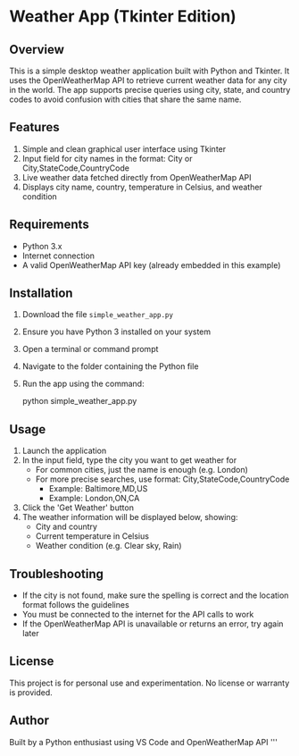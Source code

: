 Weather App (Tkinter Edition)
=============================

Overview
--------
This is a simple desktop weather application built with Python and Tkinter. It uses the OpenWeatherMap API to retrieve current weather data for any city in the world. The app supports precise queries using city, state, and country codes to avoid confusion with cities that share the same name.

Features
--------
1. Simple and clean graphical user interface using Tkinter
2. Input field for city names in the format: City or City,StateCode,CountryCode
3. Live weather data fetched directly from OpenWeatherMap API
4. Displays city name, country, temperature in Celsius, and weather condition

Requirements
------------
- Python 3.x
- Internet connection
- A valid OpenWeatherMap API key (already embedded in this example)

Installation
------------
1. Download the file `simple_weather_app.py`
2. Ensure you have Python 3 installed on your system
3. Open a terminal or command prompt
4. Navigate to the folder containing the Python file
5. Run the app using the command:

   python simple_weather_app.py

Usage
-----
1. Launch the application
2. In the input field, type the city you want to get weather for
   - For common cities, just the name is enough (e.g. London)
   - For more precise searches, use format: City,StateCode,CountryCode
     - Example: Baltimore,MD,US
     - Example: London,ON,CA
3. Click the 'Get Weather' button
4. The weather information will be displayed below, showing:
   - City and country
   - Current temperature in Celsius
   - Weather condition (e.g. Clear sky, Rain)

Troubleshooting
---------------
- If the city is not found, make sure the spelling is correct and the location format follows the guidelines
- You must be connected to the internet for the API calls to work
- If the OpenWeatherMap API is unavailable or returns an error, try again later

License
-------
This project is for personal use and experimentation. No license or warranty is provided.

Author
------
Built by a Python enthusiast using VS Code and OpenWeatherMap API
'''
